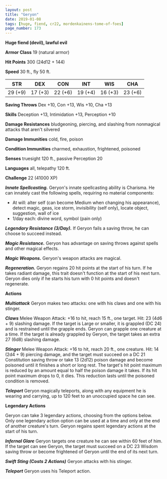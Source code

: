 ```yaml
---
layout: post
title: "Geryon"
date: 2019-01-08
tags: [huge, fiend, cr22, mordenkainens-tome-of-foes]
page_number: 173
---
```


**Huge fiend (devil), lawful evil**

**Armor Class** 19 (natural armor)

**Hit Points** 300  (24d12 + 144)

**Speed** 30 ft., fly 50 ft.

|   STR   |   DEX   |   CON   |   INT   |   WIS   |   CHA   |
|:-------:|:-------:|:-------:|:-------:|:-------:|:-------:|
| 29 (+9) | 17 (+3) | 22 (+6) | 19 (+4) | 16 (+3) | 23 (+6) |

**Saving Throws** Dex +10, Con +13, Wis +10, Cha +13

**Skills** Deception +13, Intimidation +13, Perception +10

**Damage Resistances** bludgeoning, piercing, and slashing from nonmagical attacks that aren't silvered

**Damage Immunities** cold, fire, poison

**Condition Immunities** charmed, exhaustion, frightened, poisoned

**Senses** truesight 120 ft., passive Perception 20

**Languages** all, telepathy 120 ft.

**Challenge** 22 (41000 XP)

***Innate Spellcasting.*** Geryon's innate spellcasting ability is Charisma. He can innately cast the following spells, requiring no material components:
* At will: alter self (can become Medium when changing his appearance), detect magic, geas, ice storm, invisibility (self only), locate object, suggestion, wall of ice
* 1/day each: divine word, symbol (pain only)

***Legendary Resistance (3/Day).*** If Geryon fails a saving throw, he can choose to succeed instead.

***Magic Resistance.*** Geryon has advantage on saving throws against spells and other magical effects.

***Magic Weapons.*** Geryon's weapon attacks are magical.

***Regeneration.*** Geryon regains 20 hit points at the start of his turn. If he takes radiant damage, this trait doesn't function at the start of his next turn. Geryon dies only if he starts his turn with 0 hit points and doesn't regenerate.

**Actions**

***Multiattack*** Geryon makes two attacks: one with his claws and one with his stinger.

***Claws*** Melee Weapon Attack: +16 to hit, reach 15 ft., one target. Hit: 23 (4d6 + 9) slashing damage. If the target is Large or smaller, it is grappled (DC 24) and is restrained until the grapple ends. Geryon can grapple one creature at a time. If the target is already grappled by Geryon, the target takes an extra 27 (6d8) slashing damage.

***Stinger*** Melee Weapon Attack: +16 to hit, reach 20 ft., one creature. Hit: 14 (2d4 + 9) piercing damage, and the target must succeed on a DC 21 Constitution saving throw or take 13 (2d12) poison damage and become poisoned until it finishes a short or long rest. The target's hit point maximum is reduced by an amount equal to half the poison damage it takes. If its hit point maximum drops to 0, it dies. This reduction lasts until the poisoned condition is removed.

***Teleport*** Geryon magically teleports, along with any equipment he is wearing and carrying, up to 120 feet to an unoccupied space he can see.

**Legendary Actions**

Geryon can take 3 legendary actions, choosing from the options below. Only one legendary action option can be used at a time and only at the end of another creature's turn. Geryon regains spent legendary actions at the start of his turn.

***Infernal Glare*** Geryon targets one creature he can see within 60 feet of him. If the target can see Geryon, the target must succeed on a DC 23 Wisdom saving throw or become frightened of Geryon until the end of its next turn.

***Swift Sting (Costs 2 Actions)*** Geryon attacks with his stinger.

***Teleport*** Geryon uses his Teleport action.